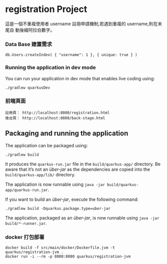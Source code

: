 # registration Project

這是一個不重複使用者 username 註冊申請機制,若遇到重複的 username,則在末尾自
動後綴阿拉伯數字。

### Data Base 建置需求
``` shell script
db.Users.createIndex( { "username": 1 }, { unique: true } )
```

### Running the application in dev mode

You can run your application in dev mode that enables live coding using:
```shell script
./gradlew quarkusDev
```

### 前端頁面
``` shell script
註冊頁： http://localhost:8080/registration.html
後台頁： http://localhost:8080/back-stage.html
```

## Packaging and running the application

The application can be packaged using:
```shell script
./gradlew build
```
It produces the `quarkus-run.jar` file in the `build/quarkus-app/` directory.
Be aware that it’s not an _über-jar_ as the dependencies are copied into the `build/quarkus-app/lib/` directory.

The application is now runnable using `java -jar build/quarkus-app/quarkus-run.jar`.

If you want to build an _über-jar_, execute the following command:
```shell script
./gradlew build -Dquarkus.package.type=uber-jar
```

The application, packaged as an _über-jar_, is now runnable using `java -jar build/*-runner.jar`.

### docker 打包部署
``` shell script
docker build -f src/main/docker/Dockerfile.jvm -t quarkus/registration-jvm .
docker run -i --rm -p 8080:8080 quarkus/registration-jvm
```

